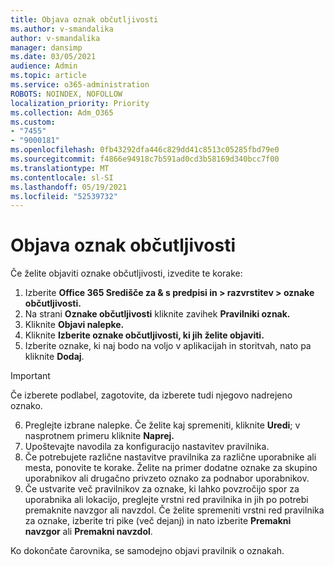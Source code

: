 ```yaml
---
title: Objava oznak občutljivosti
ms.author: v-smandalika
author: v-smandalika
manager: dansimp
ms.date: 03/05/2021
audience: Admin
ms.topic: article
ms.service: o365-administration
ROBOTS: NOINDEX, NOFOLLOW
localization_priority: Priority
ms.collection: Adm_O365
ms.custom:
- "7455"
- "9000181"
ms.openlocfilehash: 0fb43292dfa446c829dd41c8513c05285fbd79e0
ms.sourcegitcommit: f4866e94918c7b591ad0cd3b58169d340bcc7f00
ms.translationtype: MT
ms.contentlocale: sl-SI
ms.lasthandoff: 05/19/2021
ms.locfileid: "52539732"
---
```

# <a name="publish-sensitivity-labels"></a>Objava oznak občutljivosti

Če želite objaviti oznake občutljivosti, izvedite te korake:

1. Izberite **Office 365 Središče za & s predpisi in > razvrstitev > oznake občutljivosti.**
2. Na strani **Oznake občutljivosti** kliknite zavihek **Pravilniki oznak.**
3. Kliknite **Objavi nalepke.**
4. Kliknite **Izberite oznake občutljivosti, ki jih želite objaviti.** 
5. Izberite oznake, ki naj bodo na voljo v aplikacijah in storitvah, nato pa kliknite **Dodaj**.
> [!IMPORTANT]
> Če izberete podlabel, zagotovite, da izberete tudi njegovo nadrejeno oznako.
6. Preglejte izbrane nalepke. Če želite kaj spremeniti, kliknite **Uredi**; v nasprotnem primeru kliknite **Naprej.**
7. Upoštevajte navodila za konfiguracijo nastavitev pravilnika.
8. Če potrebujete različne nastavitve pravilnika za različne uporabnike ali mesta, ponovite te korake. Želite na primer dodatne oznake za skupino uporabnikov ali drugačno privzeto oznako za podnabor uporabnikov.
9. Če ustvarite več pravilnikov za oznake, ki lahko povzročijo spor za uporabnika ali lokacijo, preglejte vrstni red pravilnika in jih po potrebi premaknite navzgor ali navzdol. Če želite spremeniti vrstni red pravilnika za oznake, izberite tri pike (več dejanj) in nato izberite **Premakni navzgor** ali **Premakni navzdol**.

Ko dokončate čarovnika, se samodejno objavi pravilnik o oznakah.

